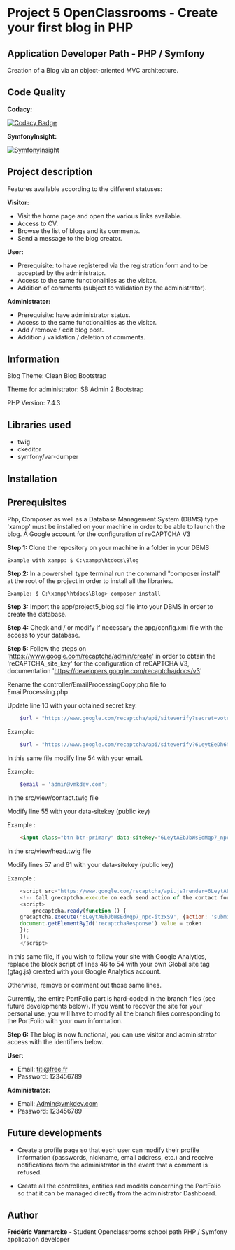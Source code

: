 # Project 5 OpenClassrooms - Create your first blog in PHP

## Application Developer Path - PHP / Symfony

Creation of a Blog via an object-oriented MVC architecture.

## Code Quality

**Codacy:**

[![Codacy Badge](https://app.codacy.com/project/badge/Grade/cb28696844634f7cb350a125523dc178)](https://www.codacy.com/gh/vanmarcke/ocr_projet5_blog/dashboard?utm_source=github.com&amp;utm_medium=referral&amp;utm_content=vanmarcke/ocr_projet5_blog&amp;utm_campaign=Badge_Grade)

**SymfonyInsight:**

[![SymfonyInsight](https://insight.symfony.com/projects/b3a17fcb-b2ec-4c03-aa3a-819a029f81c1/big.svg)](https://insight.symfony.com/projects/b3a17fcb-b2ec-4c03-aa3a-819a029f81c1)

## Project description

Features available according to the different statuses:

**Visitor:**

* Visit the home page and open the various links available.
* Access to CV.
* Browse the list of blogs and its comments.
* Send a message to the blog creator.

**User:**

* Prerequisite: to have registered via the registration form and to be accepted by the administrator.
* Access to the same functionalities as the visitor.
* Addition of comments (subject to validation by the administrator).

**Administrator:**

* Prerequisite: have administrator status.
* Access to the same functionalities as the visitor.
* Add / remove / edit blog post.
* Addition / validation / deletion of comments.

## Information

Blog Theme: Clean Blog Bootstrap

Theme for administrator: SB Admin 2 Bootstrap

PHP Version: 7.4.3

## Libraries used

* twig
* ckeditor
* symfony/var-dumper

## Installation

## Prerequisites

Php, Composer as well as a Database Management System (DBMS) type 'xampp' must be installed on your machine in order to be able to launch the blog.
A Google account for the configuration of reCAPTCHA V3

**Step 1:** Clone the repository on your machine in a folder in your DBMS

    Example with xampp: $ C:\xampp\htdocs\Blog

**Step 2:** In a powershell type terminal run the command "composer install" at the root of the project in order to install all the libraries.

    Example: $ C:\xampp\htdocs\Blog> composer install

**Step 3:** Import the app/project5_blog.sql file into your DBMS in order to create the database.

**Step 4:** Check and / or modify if necessary the app/config.xml file with the access to your database.

**Step 5:** Follow the steps on 'https://www.google.com/recaptcha/admin/create' in order to obtain the 'reCAPTCHA_site_key' for the configuration of reCAPTCHA V3, documentation 'https://developers.google.com/recaptcha/docs/v3'

Rename the controller/EmailProcessingCopy.php file to EmailProcessing.php

Update line 10 with your obtained secret key.

```php
    $url = "https://www.google.com/recaptcha/api/siteverify?secret=votre code secret ici&response={$_POST['recaptcha-response']}";
```

Example:

```php
    $url = "https://www.google.com/recaptcha/api/siteverify?6LeytEeDh6NSmX14_n6JR6&response={$_POST['recaptcha-response']}";
```

In this same file modify line 54 with your email.

Example:

```php
    $email = 'admin@vmkdev.com';
```

In the src/view/contact.twig file

Modify line 55 with your data-sitekey (public key)

Example :

```html
    <input class="btn btn-primary" data-sitekey="6LeytAEbJbWsEdMqp7_npc-itzxS9" type="submit" name="submit" value="Envoyer"/>
```

In the src/view/head.twig file

Modify lines 57 and 61 with your data-sitekey (public key)

Example :

```javascript
    <script src="https://www.google.com/recaptcha/api.js?render=6LeytAEbJbWsEdMqp7_npc-itzxS9"></script>
    <!-- Call grecaptcha.execute on each send action of the contact form.  -->
    <script>
        grecaptcha.ready(function () {
    grecaptcha.execute('6LeytAEbJbWsEdMqp7_npc-itzxS9', {action: 'submit'}).then(function (token) {
    document.getElementById('recaptchaResponse').value = token
    });
    });
    </script>
```

In this same file, if you wish to follow your site with Google Analytics, replace the block script of lines 46 to 54 with your own Global site tag (gtag.js) created with your Google Analytics account.

Otherwise, remove or comment out those same lines.

Currently, the entire PortFolio part is hard-coded in the branch files (see future developments below). If you want to recover the site for your personal use, you will have to modify all the branch files corresponding to the PortFolio with your own information.

**Step 6:** The blog is now functional, you can use visitor and administrator access with the identifiers below.

**User:**

* Email: titi@free.fr
* Password: 123456789

**Administrator:**

* Email: Admin@vmkdev.com
* Password: 123456789

## Future developments

* Create a profile page so that each user can modify their profile information (passwords, nickname, email address, etc.) and receive notifications from the administrator in the event that a comment is refused.

* Create all the controllers, entities and models concerning the PortFolio so that it can be managed directly from the administrator Dashboard.

## Author

**Frédéric Vanmarcke** - Student Openclassrooms school path PHP / Symfony application developer

